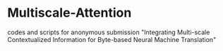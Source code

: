 # Multiscale-Attention
codes and scripts for anonymous submission "Integrating Multi-scale Contextualized Information for Byte-based Neural Machine Translation"
